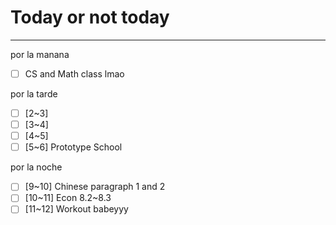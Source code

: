 # Today or not today
---
por la manana
- [ ] CS and Math class lmao

por la tarde
- [ ] [2~3] 
- [ ] [3~4] 
- [ ] [4~5] 
- [ ] [5~6] Prototype School

por la noche
- [ ] [9~10] Chinese paragraph 1 and 2
- [ ] [10~11] Econ 8.2~8.3
- [ ] [11~12] Workout babeyyy